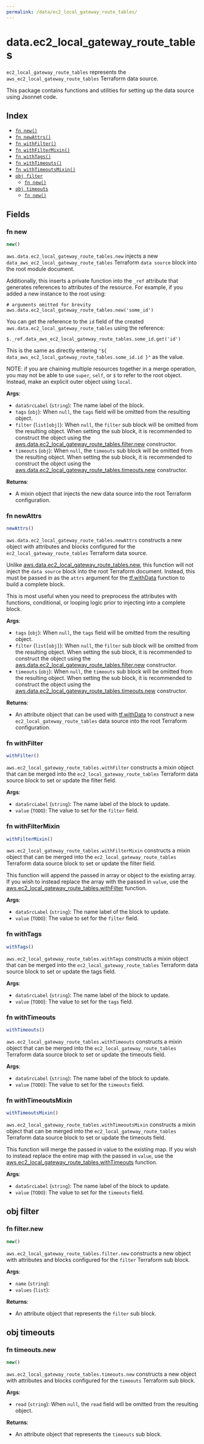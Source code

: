 ```yaml
---
permalink: /data/ec2_local_gateway_route_tables/
---
```


# data.ec2_local_gateway_route_tables

`ec2_local_gateway_route_tables` represents the `aws_ec2_local_gateway_route_tables` Terraform data source.



This package contains functions and utilities for setting up the data source using Jsonnet code.


## Index

* [`fn new()`](#fn-new)
* [`fn newAttrs()`](#fn-newattrs)
* [`fn withFilter()`](#fn-withfilter)
* [`fn withFilterMixin()`](#fn-withfiltermixin)
* [`fn withTags()`](#fn-withtags)
* [`fn withTimeouts()`](#fn-withtimeouts)
* [`fn withTimeoutsMixin()`](#fn-withtimeoutsmixin)
* [`obj filter`](#obj-filter)
  * [`fn new()`](#fn-filternew)
* [`obj timeouts`](#obj-timeouts)
  * [`fn new()`](#fn-timeoutsnew)

## Fields

### fn new

```ts
new()
```


`aws.data.ec2_local_gateway_route_tables.new` injects a new `data_aws_ec2_local_gateway_route_tables` Terraform `data source`
block into the root module document.

Additionally, this inserts a private function into the `_ref` attribute that generates references to attributes of the
resource. For example, if you added a new instance to the root using:

    # arguments omitted for brevity
    aws.data.ec2_local_gateway_route_tables.new('some_id')

You can get the reference to the `id` field of the created `aws.data.ec2_local_gateway_route_tables` using the reference:

    $._ref.data_aws_ec2_local_gateway_route_tables.some_id.get('id')

This is the same as directly entering `"${ data_aws_ec2_local_gateway_route_tables.some_id.id }"` as the value.

NOTE: if you are chaining multiple resources together in a merge operation, you may not be able to use `super`, `self`,
or `$` to refer to the root object. Instead, make an explicit outer object using `local`.

**Args**:
  - `dataSrcLabel` (`string`): The name label of the block.
  - `tags` (`obj`):  When `null`, the `tags` field will be omitted from the resulting object.
  - `filter` (`list[obj]`):  When `null`, the `filter` sub block will be omitted from the resulting object. When setting the sub block, it is recommended to construct the object using the [aws.data.ec2_local_gateway_route_tables.filter.new](#fn-ec2localgatewayroutetablesfilternew) constructor.
  - `timeouts` (`obj`):  When `null`, the `timeouts` sub block will be omitted from the resulting object. When setting the sub block, it is recommended to construct the object using the [aws.data.ec2_local_gateway_route_tables.timeouts.new](#fn-ec2localgatewayroutetablestimeoutsnew) constructor.

**Returns**:
- A mixin object that injects the new data source into the root Terraform configuration.


### fn newAttrs

```ts
newAttrs()
```


`aws.data.ec2_local_gateway_route_tables.newAttrs` constructs a new object with attributes and blocks configured for the `ec2_local_gateway_route_tables`
Terraform data source.

Unlike [aws.data.ec2_local_gateway_route_tables.new](#fn-ec2localgatewayroutetablesnew), this function will not inject the `data source`
block into the root Terraform document. Instead, this must be passed in as the `attrs` argument for the
[tf.withData](https://github.com/tf-libsonnet/core/tree/main/docs#fn-withdata) function to build a complete block.

This is most useful when you need to preprocess the attributes with functions, conditional, or looping logic prior to
injecting into a complete block.

**Args**:
  - `tags` (`obj`):  When `null`, the `tags` field will be omitted from the resulting object.
  - `filter` (`list[obj]`):  When `null`, the `filter` sub block will be omitted from the resulting object. When setting the sub block, it is recommended to construct the object using the [aws.data.ec2_local_gateway_route_tables.filter.new](#fn-ec2localgatewayroutetablesfilternew) constructor.
  - `timeouts` (`obj`):  When `null`, the `timeouts` sub block will be omitted from the resulting object. When setting the sub block, it is recommended to construct the object using the [aws.data.ec2_local_gateway_route_tables.timeouts.new](#fn-ec2localgatewayroutetablestimeoutsnew) constructor.

**Returns**:
  - An attribute object that can be used with [tf.withData](https://github.com/tf-libsonnet/core/tree/main/docs#fn-withdata) to construct a new `ec2_local_gateway_route_tables` data source into the root Terraform configuration.


### fn withFilter

```ts
withFilter()
```

`aws.ec2_local_gateway_route_tables.withFilter` constructs a mixin object that can be merged into the `ec2_local_gateway_route_tables`
Terraform data source block to set or update the filter field.



**Args**:
  - `dataSrcLabel` (`string`): The name label of the block to update.
  - `value` (`TODO`): The value to set for the `filter` field.


### fn withFilterMixin

```ts
withFilterMixin()
```

`aws.ec2_local_gateway_route_tables.withFilterMixin` constructs a mixin object that can be merged into the `ec2_local_gateway_route_tables`
Terraform data source block to set or update the filter field.

This function will append the passed in array or object to the existing array. If you wish
to instead replace the array with the passed in `value`, use the [aws.ec2_local_gateway_route_tables.withFilter](TODO)
function.


**Args**:
  - `dataSrcLabel` (`string`): The name label of the block to update.
  - `value` (`TODO`): The value to set for the `filter` field.


### fn withTags

```ts
withTags()
```

`aws.ec2_local_gateway_route_tables.withTags` constructs a mixin object that can be merged into the `ec2_local_gateway_route_tables`
Terraform data source block to set or update the tags field.



**Args**:
  - `dataSrcLabel` (`string`): The name label of the block to update.
  - `value` (`TODO`): The value to set for the `tags` field.


### fn withTimeouts

```ts
withTimeouts()
```

`aws.ec2_local_gateway_route_tables.withTimeouts` constructs a mixin object that can be merged into the `ec2_local_gateway_route_tables`
Terraform data source block to set or update the timeouts field.



**Args**:
  - `dataSrcLabel` (`string`): The name label of the block to update.
  - `value` (`TODO`): The value to set for the `timeouts` field.


### fn withTimeoutsMixin

```ts
withTimeoutsMixin()
```

`aws.ec2_local_gateway_route_tables.withTimeoutsMixin` constructs a mixin object that can be merged into the `ec2_local_gateway_route_tables`
Terraform data source block to set or update the timeouts field.

This function will merge the passed in value to the existing map. If you wish
to instead replace the entire map with the passed in `value`, use the [aws.ec2_local_gateway_route_tables.withTimeouts](TODO)
function.


**Args**:
  - `dataSrcLabel` (`string`): The name label of the block to update.
  - `value` (`TODO`): The value to set for the `timeouts` field.


## obj filter



### fn filter.new

```ts
new()
```


`aws.ec2_local_gateway_route_tables.filter.new` constructs a new object with attributes and blocks configured for the `filter`
Terraform sub block.



**Args**:
  - `name` (`string`): 
  - `values` (`list`): 

**Returns**:
  - An attribute object that represents the `filter` sub block.


## obj timeouts



### fn timeouts.new

```ts
new()
```


`aws.ec2_local_gateway_route_tables.timeouts.new` constructs a new object with attributes and blocks configured for the `timeouts`
Terraform sub block.



**Args**:
  - `read` (`string`):  When `null`, the `read` field will be omitted from the resulting object.

**Returns**:
  - An attribute object that represents the `timeouts` sub block.
